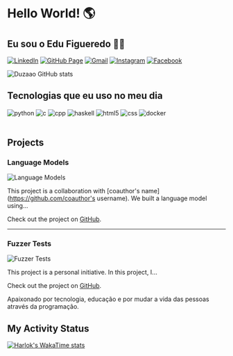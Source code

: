 # Hello World! 🌎

##   Eu sou o Edu Figueredo 👋🏽

[![LinkedIn](https://img.shields.io/badge/LinkedIn-0077B5?style=for-the-badge&logo=linkedin&logoColor=white)](https://www.linkedin.com/in/eduardofpacheco/)
[![GitHub Page](https://img.shields.io/badge/GitHub-100000?style=for-the-badge&logo=github&logoColor=white)](https://duzaao.github.io/pagina/)
[![Gmail](https://img.shields.io/badge/Gmail-D14836?style=for-the-badge&logo=gmail&logoColor=white)](mailto:eduardofp@usp.br)
[![Instagram](https://img.shields.io/badge/Instagram-E4405F?style=for-the-badge&logo=instagram&logoColor=white)](https://www.instagram.com/dudufig07/)
[![Facebook](https://img.shields.io/badge/Facebook-1877F2?style=for-the-badge&logo=facebook&logoColor=white)](https://www.facebook.com/eduardo.figueredopacheco/)

![Duzaao GitHub stats](https://github-readme-stats.vercel.app/api?username=duzaao&show_icons=true&theme=radical&include_all_commits=true)

## Tecnologias que eu uso no meu dia

<div style="display: inline_block">
 <img align="center" alt="python" src="https://img.shields.io/badge/Python-3776AB?style=for-the-badge&logo=python&logoColor=white" />
 <img align="center" alt="c" src="https://img.shields.io/badge/C-00599C?style=for-the-badge&logo=c&logoColor=white" />
 <img align="center" alt="cpp" src="https://img.shields.io/badge/C%2B%2B-00599C?style=for-the-badge&logo=c%2B%2B&logoColor=white" />
 <img align="center" alt="haskell" src="https://img.shields.io/badge/Haskell-5e5086?style=for-the-badge&logo=haskell&logoColor=white" />
 <img align="center" alt="html5" src="https://img.shields.io/badge/HTML5-E34F26?style=for-the-badge&logo=html5&logoColor=white" />
 <img align="center" alt="css" src="https://img.shields.io/badge/CSS3-1572B6?style=for-the-badge&logo=css3&logoColor=white" />
 <img align="center" alt="docker" src="https://img.shields.io/badge/Docker-2496ED?style=for-the-badge&logo=docker&logoColor=white" />
</div><br/>

## Projects

### Language Models

![Language Models](https://github-readme-stats.vercel.app/api/pin/?username=Eduds007&repo=LanguageModels&theme=radical)

This project is a collaboration with [coauthor's name](https://github.com/coauthor's username). We built a language model using...

Check out the project on [GitHub](https://github.com/Eduds007/LanguageModels).

---

### Fuzzer Tests

![Fuzzer Tests](https://github-readme-stats.vercel.app/api/pin/?username=th-duvanel&repo=fuzzer-tests&theme=radical)

This project is a personal initiative. In this project, I...

Check out the project on [GitHub](https://github.com/th-duvanel/fuzzer-tests).

Apaixonado por tecnologia, educação e por mudar a vida das pessoas através da programação.


## My Activity Status

[![Harlok's WakaTime stats](https://github-readme-stats.vercel.app/api/wakatime?username=duzaao)](https://github.com/anuraghazra/github-readme-stats)
